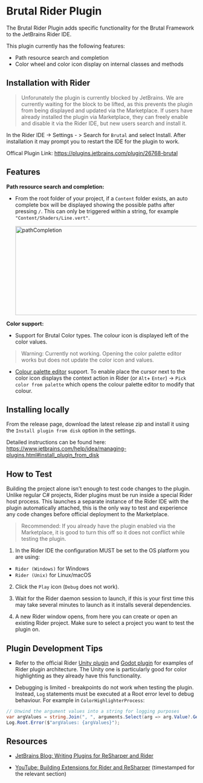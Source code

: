 # Brutal Rider Plugin

The Brutal Rider Plugin adds specific functionality for the Brutal Framework to the JetBrains Rider IDE.

This plugin currently has the following features:
* Path resource search and completion
* Color wheel and color icon display on internal classes and methods

##  Installation with Rider

> Unforunately the plugin is currently blocked by JetBrains. We are currently waiting for the block to be lifted, as this prevents the plugin from being displayed and updated via the Marketplace. If users have already installed the plugin via Marketplace, they can freely enable and disable it via the Rider IDE, but new users search and install it.

In the Rider IDE -> Settings - > Search for `Brutal` and select Install. After installation it may prompt you to restart the IDE for the plugin to work.

Offical Plugin Link: https://plugins.jetbrains.com/plugin/26768-brutal

## Features

**Path resource search and completion:**

* From the root folder of your project, if a `Content` folder exists, an auto complete box will be displayed showing the possible paths after pressing `/`. This can only be triggered within a string, for example `"Content/Shaders/Line.vert"`.

  <img width="662" height="236" alt="pathCompletion" src="https://github.com/user-attachments/assets/ec222f4e-4047-42e5-9664-68672def62fb" />

**Color support:**

* Support for Brutal Color types. The colour icon is displayed left of the color values.

> Warning: Currently not working. Opening the color palette editor works but does not update the color icon and values.

*  [Colour palette editor](https://www.jetbrains.com/help/rider/Coding_Assistance__Color_Assistance.html) support. To enable place the cursor next to the color icon displays the context action in Rider (or `Alt`+ `Enter`) -> `Pick color from palette` which opens the colour palette editor to modify that colour.

## Installing locally

From the release page, download the latest release zip and install it using the `Install plugin from disk` option in the settings.

Detailed instructions can be found here: https://www.jetbrains.com/help/idea/managing-plugins.html#install_plugin_from_disk

## How to Test

Building the project alone isn't enough to test code changes to the plugin. Unlike regular C# projects, Rider plugins must be run inside a special Rider host process. This launches a separate instance of the Rider IDE with the plugin automatically attached, this is the only way to test and experience any code changes before official deployment to the Marketplace.

> Recommended: If you already have the plugin enabled via the Marketplace, it is good to turn this off so it does not conflict while testing the plugin.

1. In the Rider IDE the configuration MUST be set to the OS platform you are using:
* `Rider (Windows)` for Windows
*  `Rider (Unix)` for Linux/macOS

2. Click the `Play` icon (`Debug` does not work).

3. Wait for the Rider daemon session to launch, if this is your first time this may take several minutes to launch as it installs several dependencies.

4. A new Rider window opens, from here you can create or open an existing Rider project. Make sure to select a project you want to test the plugin on.

## Plugin Development Tips

* Refer to the official Rider [Unity plugin](https://github.com/JetBrains/resharper-unity) and [Godot plugin](https://github.com/JetBrains/godot-support) for examples of Rider plugin architecture. The Unity one is particularly good for color highlighting as they already have this functionality.

* Debugging is limited - breakpoints do not work when testing the plugin. Instead, `Log` statements must be executed at a Root error level to debug behaviour. For example in `ColorHighlighterProcess`:

```csharp
// Unwind the argument values into a string for logging purposes
var argValues = string.Join(", ", arguments.Select(arg => arg.Value?.GetText()));
Log.Root.Error($"argValues: {argValues}");
```

## Resources

* [JetBrains Blog: Writing Plugins for ReSharper and Rider](https://blog.jetbrains.com/dotnet/2019/02/14/writing-plugins-resharper-rider/)

* [YouTube: Building Extensions for Rider and ReSharper](https://www.youtube.com/watch?v=y8adERbgt_M&t=3434s) (timestamped for the relevant section)

